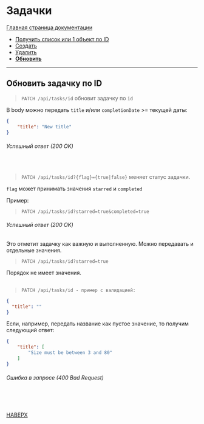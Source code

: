# Задачки

[Главная страница документации](/README.md)

* [Получить список или 1 объект по ID](/deprecated-md-docs/task/task-get.md)
* [Создать](/deprecated-md-docs/task/task-create.md)   
* [Удалить](/deprecated-md-docs/task/task-delete.md) 
* **[Обновить](/deprecated-md-docs/task/task-update.md)**
---

## Обновить задачку по ID 
> `PATCH /api/tasks/id` обновит задачку по `id`

В body можно передать `title` и/или `completionDate` >= текущей даты:

```json
{
    "title": "New title"
}
```
###### Успешный ответ (200 OK)
<br>

> `PATCH /api/tasks/id?{flag}={true|false}` меняет статус задачки.
>  
 `flag` может принимать значения `starred` и `completed`
 
 Пример:
> `PATCH /api/tasks/id?starred=true&completed=true`
###### Успешный ответ (200 OK)
Это отметит задачку как важную и выполненную. Можно передавать и отдельные значения.

> `PATCH /api/tasks/id?starred=true`

Порядок не имеет значения. <br>
<br>

> `PATCH /api/tasks/id - пример с валидацией:`
```json
{
  "title": ""
}
```
Если, например, передать название как пустое значение, то получим следующий ответ:

```json
{
    "title": [
        "Size must be between 3 and 80"
    ]
}
```  

###### Ошибка в запросе (400 Bad Request)
<br><br>

[НАВЕРХ](#задачки)